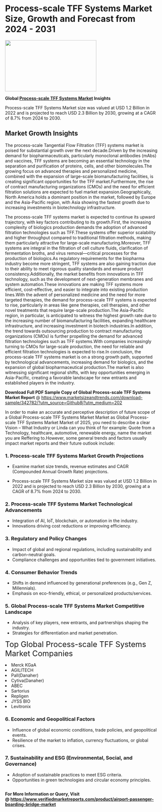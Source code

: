 <H1>Process-scale TFF Systems Market Size, Growth and Forecast from 2024 - 2031</H1><img class="aligncenter size-medium wp-image-584254" src="https://thirdeyenews.in/wp-content/uploads/2024/09/Global-Market-Research-300x168.jpeg" alt="" width="300" height="168" /><p><strong>Global&nbsp;<a href="https://www.marketsizeandtrends.com/download-sample/342782/?utm_source=Github8j?utm_medium=202">Process-scale TFF Systems Market</a> Insights</strong></p><p>Process-scale TFF Systems Market size was valued at USD 1.2 Billion in 2022 and is projected to reach USD 2.3 Billion by 2030, growing at a CAGR of 8.7% from 2024 to 2030.</p><p><h2>Market Growth Insights</h2> <p>The process-scale Tangential Flow Filtration (TFF) systems market is poised for substantial growth over the next decade.Driven by the increasing demand for biopharmaceuticals, particularly monoclonal antibodies (mAbs) and vaccines, TFF systems are becoming an essential technology in the separation and purification of proteins, cells, and other biomolecules.The growing focus on advanced therapies and personalized medicine, combined with the expansion of large-scale biomanufacturing facilities, is creating significant opportunities for the TFF market.Furthermore, the rise of contract manufacturing organizations (CMOs) and the need for efficient filtration solutions are expected to fuel market expansion.Geographically, North America holds a dominant position in the market, followed by Europe and the Asia-Pacific region, with Asia showing the fastest growth due to increasing investments in biotechnology infrastructure.</p> <p>The process-scale TFF systems market is expected to continue its upward trajectory, with key factors contributing to its growth.First, the increasing complexity of biologics production demands the adoption of advanced filtration technologies such as TFF.These systems offer superior scalability and higher throughput compared to traditional filtration methods, making them particularly attractive for large-scale manufacturing.Moreover, TFF systems are integral in the filtration of cell culture fluids, clarification of fermentation broths, and virus removal—critical processes for the production of biologics.As regulatory requirements for the biopharma industry become more stringent, TFF systems are also gaining traction due to their ability to meet rigorous quality standards and ensure product consistency.Additionally, the market benefits from innovations in TFF technology, such as the development of next-generation membranes and system automation.These innovations are making TFF systems more efficient, cost-effective, and easier to integrate into existing production lines.With the advent of personalized medicine and the need for more targeted therapies, the demand for process-scale TFF systems is expected to rise, particularly in areas like gene therapies, cell therapies, and other novel treatments that require large-scale production.The Asia-Pacific region, in particular, is anticipated to witness the highest growth rate due to the increasing number of biomanufacturing facilities, expanding healthcare infrastructure, and increasing investment in biotech industries.In addition, the trend towards outsourcing production to contract manufacturing organizations (CMOs) is further propelling the demand for advanced filtration technologies such as TFF systems.With companies increasingly turning to CMOs for large-scale production, the need for reliable and efficient filtration technologies is expected to rise.In conclusion, the process-scale TFF systems market is on a strong growth path, supported by technological advancements, increasing demand for biologics, and the expansion of global biopharmaceutical production.The market is also witnessing significant regional shifts, with key opportunities emerging in Asia-Pacific, creating a favorable landscape for new entrants and established players in the industry.</p> <p><span class=""><strong>Download Full PDF Sample Copy of Global Process-scale TFF Systems Market Report</strong> @ <a href="https://www.marketsizeandtrends.com/download-sample/342782/?utm_source=Github8j?utm_medium=202" target="_blank">https://www.marketsizeandtrends.com/download-sample/342782/?utm_source=Github8j?utm_medium=202</a></span></p><p>In order to make an accurate and perceptive description of future scope of a Global&nbsp;Process-scale TFF Systems Market Market as Global&nbsp;Process-scale TFF Systems Market Market of 2025, you need to describe a clear Vision &ndash; What Industry or Linda can you think of for example: Quote from a Technology, healthcare, automotive, renewable energy, name the market you are Reffering to.However, some general trends and factors usually impact market reports and their future outlook include:</p><h3>1.&nbsp;<strong>Process-scale TFF Systems Market Growth Projections</strong></h3><ul><li>Examine market size trends, revenue estimates and CAGR (Compounded Annual Growth Rate) projections.</li><li><p>Process-scale TFF Systems Market size was valued at USD 1.2 Billion in 2022 and is projected to reach USD 2.3 Billion by 2030, growing at a CAGR of 8.7% from 2024 to 2030.</p></li></ul><h3>2.&nbsp;<strong>Process-scale TFF Systems Market Technological Advancements</strong></h3><ul><li>Integration of AI, IoT, blockchain, or automation in the industry.</li><li>Innovations driving cost reductions or improving efficiency.</li></ul><h3>3.&nbsp;<strong>Regulatory and Policy Changes</strong></h3><ul><li>Impact of global and regional regulations, including sustainability and carbon-neutral goals.</li><li>Compliance challenges and opportunities tied to government initiatives.</li></ul><h3>4.&nbsp;<strong>Consumer Behavior Trends</strong></h3><ul><li>Shifts in demand influenced by generational preferences (e.g., Gen Z, Millennials).</li><li>Emphasis on eco-friendly, ethical, or personalized products/services.</li></ul><h3>5.&nbsp;<strong>Global Process-scale TFF Systems Market Competitive Landscape</strong></h3><ul><li>Analysis of key players, new entrants, and partnerships shaping the industry.</li><li>Strategies for differentiation and market penetration.</li></ul><p data-pm-slice="1 1 []"><span style="color: inherit; font-family: inherit; font-size: 25px;">Top Global Process-scale TFF Systems Market Companies</span></p><div class="" data-test-id=""><p><li>Merck KGaA</li><li> AGILITECH</li><li> Pall(Danaher)</li><li> Cytiva(Danaher)</li><li> ABEC</li><li> Sartorius</li><li> Repligen</li><li> JYSS BIO</li><li> Levitronix</li></p></div><h3>6.&nbsp;<strong>Economic and Geopolitical Factors</strong></h3><ul><li>Influence of global economic conditions, trade policies, and geopolitical events.</li><li>Resilience of the market to inflation, currency fluctuations, or global crises.</li></ul><h3>7.&nbsp;<strong>Sustainability and ESG (Environmental, Social, and Governance)</strong></h3><ul><li>Adoption of sustainable practices to meet ESG criteria.</li><li>Opportunities in green technologies and circular economy principles.</li></ul><h2><strong style="font-size: 14px;">For More Information or Query, Visit @&nbsp;</strong><a style="background-color: #ffffff; font-size: 14px;" href="https://www.marketsizeandtrends.com/report/process-scale-tff-systems-market/" target="_blank">https://www.verifiedmarketreports.com/product/airport-passenger-boarding-bridge-market</a></h2>